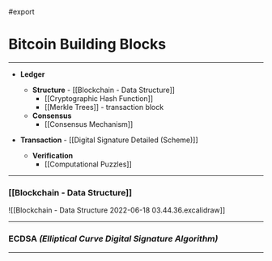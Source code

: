 #export
# Bitcoin Building Blocks
___
- **Ledger** 
	- **Structure** -  [[Blockchain - Data Structure]]
		- [[Cryptographic Hash Function]]
		- [[Merkle Trees]] - transaction block
	- **Consensus**
		- [[Consensus Mechanism]]

- **Transaction** - [[Digital Signature Detailed (Scheme)]]
	- **Verification**
		- [[Computational Puzzles]]

___
### [[Blockchain - Data Structure]]
![[Blockchain - Data Structure 2022-06-18 03.44.36.excalidraw]]

___
### ECDSA *(Elliptical Curve Digital Signature Algorithm)*


___


